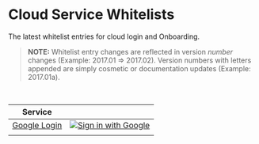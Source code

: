 # Cloud Service Whitelists

The latest whitelist entries for cloud login and Onboarding.

> __NOTE:__ Whitelist entry changes are reflected in version _number_ changes (Example: 2017.01 => 2017.02). Version numbers with letters appended are simply cosmetic or documentation updates (Example: 2017.01a).

<br>

| Service 	|  	|
|---	|---	|
| [Google Login](cloud-login/cloud-login_google.md) 	| [![Sign in with Google](https://developers.google.com/identity/images/btn_google_signin_dark_normal_web.png "Sign in with Google")](cloud-login/cloud-login_google.md) 	|
|  	|  	|
